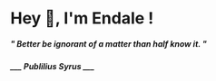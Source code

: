 <h1 title="head"> Hey 👋, I'm Endale !</h1>

**<h5><i>" Better be ignorant of a matter than half know it. "</i></h5>**

*<b>___ Publilius Syrus ___</b>*
